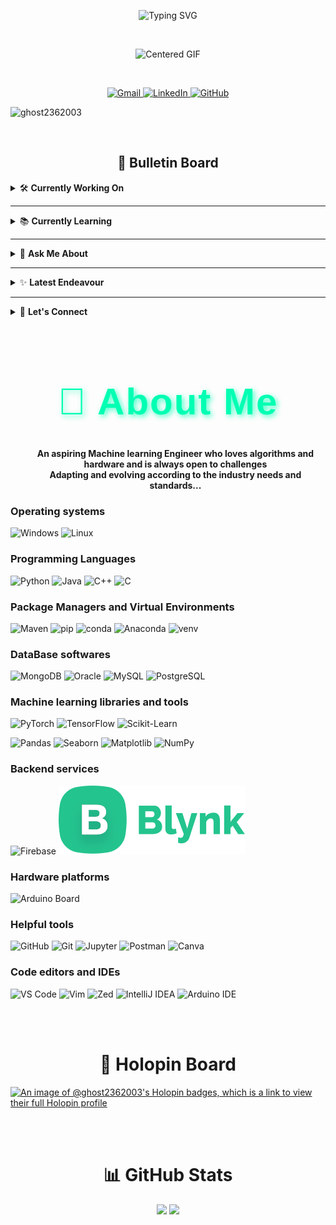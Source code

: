 <p align="center">
  <img src="https://readme-typing-svg.demolab.com?font=JetBrains+Mono&size=28&duration=3000&pause=1000&color=00FF00&center=true&vCenter=true&width=435&lines=welcome+to+the+terminal;welcome+to+ghost-2362003" alt="Typing SVG" />
</p>
<br>

<p align="center">
  <img src="https://media3.giphy.com/media/v1.Y2lkPTc5MGI3NjExazF2NXMwaWt4eHNiMDI2aTJmeWh1ODB4ajUzNWVtOGZ0Yjl3MXA3dyZlcD12MV9pbnRlcm5hbF9naWZfYnlfaWQmY3Q9Zw/BPJmthQ3YRwD6QqcVD/giphy.gif" alt="Centered GIF" width="1000">
</p>
<br>

<p align="center">
  <a href="mailto:shubhojyotidas800@gmail.com">
    <img src="https://img.shields.io/badge/Gmail-D14836?style=for-the-badge&logo=gmail&logoColor=white" alt="Gmail" />
  </a>
  <a href="https://www.linkedin.com/in/shubhojyoti-das-238779259" target="_blank">
    <img src="https://img.shields.io/badge/LinkedIn-0077B5?style=for-the-badge&logo=linkedin&logoColor=white" alt="LinkedIn" />
  </a>
  <a href="https://github.com/ghost-2362003" target="_blank">
    <img src="https://img.shields.io/badge/GitHub-100000?style=for-the-badge&logo=github&logoColor=white" alt="GitHub" />
  </a>
</p>

<p align="left"> <img src="https://komarev.com/ghpvc/?username=ghost2362003&label=Profile%20views&color=0e75b6&style=flat" alt="ghost2362003" /> </p>

<br>
 <!-- Bulletin board -->
<h2 align="center">📌 Bulletin Board</h2>

<details>
<summary>🛠️ <strong>Currently Working On</strong></summary>
<br>
<img src="https://media.giphy.com/media/SWoSkN6DxTszqIKEqv/giphy.gif" width="250"/><br>
Predicting Land Average Temperature of earth for the next 20 years.
</details>

---

<details>
<summary>📚 <strong>Currently Learning</strong></summary>
<br>
<img src="https://media.giphy.com/media/3o7aD2saalBwwftBIY/giphy.gif" width="250"/><br>
Exploring HuggingFace Transformers 🤗 and developing related projects.
</details>

---

<details>
<summary>💬 <strong>Ask Me About</strong></summary>
<br>
<img src="https://media.giphy.com/media/26ufdipQqU2lhNA4g/giphy.gif" width="250"/><br>
Machine Learning, NLP and Semantic Search.
</details>

---

<details>
<summary>✨ <strong>Latest Endeavour</strong></summary>
<br>
<img src="https://media.giphy.com/media/v1.Y2lkPTc5MGI3NjExZTFtZ3Myc3UwNzd0ZDNhdDl2d3F4Y3Z1ZW5nY2ZxaHFjd3ZubTFhZCZlcD12MV9naWZzX3NlYXJjaCZjdD1n/dWesBcTLavkZuG35MI/giphy.gif" width="250"/><br>
Nothing to say.... 
</details>

---

<details>
<summary>🔗 <strong>Let's Connect</strong></summary>
<br>
<img src="https://raw.githubusercontent.com/rajput2107/rajput2107/master/Assets/Developer.gif" width="250"/>
  <br>
  
[![LinkedIn](https://img.shields.io/badge/LinkedIn-Connect-blue?style=for-the-badge&logo=linkedin)](https://www.linkedin.com/in/shubhojyoti-das-238779259)
[![Linktree](https://img.shields.io/badge/Linktree-39E09B?style=for-the-badge&logo=linktree&logoColor=white)](https://linktr.ee/shubhojyotidas)
</details>

<br>
<p>
  <h1 align="center" style="font-size: 60px; font-weight: bold; color: #00FFB3; text-shadow: 3px 3px 8px rgba(0, 255, 179, 0.7); letter-spacing: 2px; font-family: 'Fira-Code', sans-serif;">
    🚀 About Me
  </h1>
  
  <ul align="center">
    <strong>An aspiring Machine learning Engineer who loves algorithms and hardware and is always open to challenges</strong>
    <br>
    <strong>Adapting and evolving according to the industry needs and standards...</strong>
  </ul>

   <!-- Operating Systems -->
<h3 align="left">Operating systems</h3>

![Windows](https://img.shields.io/badge/Windows-0078D6?style=for-the-badge&logo=windows&logoColor=white)
![Linux](https://img.shields.io/badge/Linux-FCC624?style=for-the-badge&logo=linux&logoColor=black)
  
  <!-- Languages -->
  <h3 align="left">Programming Languages</h3>
  
![Python](https://img.shields.io/badge/Python-3776AB?style=for-the-badge&logo=python&logoColor=white)
![Java](https://img.shields.io/badge/Java-ED1D25?style=for-the-badge&logo=openjdk&logoColor=white)
![C++](https://img.shields.io/badge/C++-00599C?style=for-the-badge&logo=c%2B%2B&logoColor=white)
![C](https://img.shields.io/badge/C-A8B9CC?style=for-the-badge&logo=c&logoColor=black)

  <!-- package managers -->
  <h3 align="left">Package Managers and Virtual Environments</h3>

![Maven](https://img.shields.io/badge/Maven-C71A36?style=for-the-badge&logo=apachemaven&logoColor=white)
![pip](https://img.shields.io/badge/pip-3776AB?style=for-the-badge&logo=pypi&logoColor=white)
![conda](https://img.shields.io/badge/conda-44A833?style=for-the-badge&logo=anaconda&logoColor=white)
![Anaconda](https://img.shields.io/badge/Anaconda-42B029?style=for-the-badge&logo=anaconda&logoColor=white)
![venv](https://img.shields.io/badge/Python%20venv-3776AB?style=for-the-badge&logo=python&logoColor=white)

 <!-- Database software -->
<h3 align="left">DataBase softwares</h3>

![MongoDB](https://img.shields.io/badge/MongoDB-4EA94B?style=for-the-badge&logo=mongodb&logoColor=white)
![Oracle](https://img.shields.io/badge/Oracle_DB-F80000?style=for-the-badge&logo=oracle&logoColor=white)
![MySQL](https://img.shields.io/badge/MySQL-4479A1?style=for-the-badge&logo=mysql&logoColor=white)
![PostgreSQL](https://img.shields.io/badge/PostgreSQL-4169E1?style=for-the-badge&logo=postgresql&logoColor=white)

<!-- ML Libraries -->
<h3 align="left">Machine learning libraries and tools</h3>

![PyTorch](https://img.shields.io/badge/PyTorch-EE4C2C?style=for-the-badge&logo=pytorch&logoColor=white)
![TensorFlow](https://img.shields.io/badge/TensorFlow-FF6F00?style=for-the-badge&logo=tensorflow&logoColor=white)
![Scikit-Learn](https://img.shields.io/badge/Scikit--Learn-F7931E?style=for-the-badge&logo=scikit-learn&logoColor=white)

<!-- Data Handling / Viz -->
![Pandas](https://img.shields.io/badge/Pandas-150458?style=for-the-badge&logo=pandas&logoColor=white)
![Seaborn](https://img.shields.io/badge/Seaborn-3776AB?style=for-the-badge&logo=python&logoColor=white)
![Matplotlib](https://img.shields.io/badge/Matplotlib-11557C?style=for-the-badge&logo=python&logoColor=white)
![NumPy](https://img.shields.io/badge/NumPy-013243?style=for-the-badge&logo=numpy&logoColor=white)

<!-- Backend / Tools -->
<h3 align="left">Backend services</h3>

![Firebase](https://img.shields.io/badge/Firebase-FFCA28?style=for-the-badge&logo=firebase&logoColor=black)
![Blynk Dashboard](https://raw.githubusercontent.com/ghost-2362003/ghost-2362003/refs/heads/main/blynkLogo.svg)

<!-- Hardware platforms -->
<h3 align="left">Hardware platforms</h3>

![Arduino Board](https://img.shields.io/badge/Arduino_Board-MCU-00979D?style=for-the-badge&logo=arduino&logoColor=white)

<!--- Git, Jupyter, VS Code, ... -->
<h3 align="left">Helpful tools</h3>

![GitHub](https://img.shields.io/badge/GitHub-181717?style=for-the-badge&logo=github&logoColor=white)
![Git](https://img.shields.io/badge/Git-F05032?style=for-the-badge&logo=git&logoColor=white)
![Jupyter](https://img.shields.io/badge/Jupyter-F37626?style=for-the-badge&logo=jupyter&logoColor=white)
![Postman](https://img.shields.io/badge/Postman-FF6C37?style=for-the-badge&logo=postman&logoColor=white)
![Canva](https://img.shields.io/badge/Canva-00C4CC?style=for-the-badge&logo=canva&logoColor=white)

<!-- VS code, vim, Zed, Intellij, Arduino IDE-->
<h3 align="left">Code editors and IDEs</h3>

![VS Code](https://img.shields.io/badge/VS%20Code-007ACC?style=for-the-badge&logo=visual-studio-code&logoColor=white)
![Vim](https://img.shields.io/badge/Vim-019733?style=for-the-badge&logo=vim&logoColor=white)
![Zed](https://img.shields.io/badge/Zed-white?style=for-the-badge&logo=zedindustries&logoColor=084CCF)
![IntelliJ IDEA](https://img.shields.io/badge/IntelliJ_IDEA-000000?style=for-the-badge&logo=intellijidea&logoColor=white)
![Arduino IDE](https://img.shields.io/badge/Arduino_IDE-00979D?style=for-the-badge&logo=arduino&logoColor=white)

<br><br>

<h1 align="center">🏅 Holopin Board</h1>

[![An image of @ghost2362003's Holopin badges, which is a link to view their full Holopin profile](https://holopin.me/ghost2362003)](https://holopin.io/@ghost2362003)

<br><br>

<h1 align="center">📊 GitHub Stats</h1>
<p align="center">
  <img src="https://github-readme-stats.vercel.app/api?username=ghost-2362003&show_icons=true&theme=radical" width="48%"/>
  <img src="https://github-readme-stats.vercel.app/api/top-langs/?username=ghost-2362003&layout=compact&theme=radical" width="48%"/>
</p>
